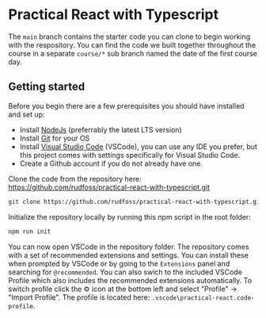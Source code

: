 # Practical React with Typescript

The `main` branch contains the starter code you can clone to begin working with the respository. You can find the code we built together throughout the course in a separate `course/*` sub branch named the date of the first course day.

## Getting started

Before you begin there are a few prerequisites you should have installed and set up:

- Install [NodeJs](https://nodejs.org/en/) (preferrably the latest LTS version)
- Install [Git](https://git-scm.com) for your OS
- Install [Visual Studio Code](https://code.visualstudio.com) (VSCode), you can use any IDE you prefer, but this project comes with settings specifically for Visual Studio Code.
- Create a Github account if you do not already have one.

Clone the code from the repository here: https://github.com/rudfoss/practical-react-with-typescript.git

```bash
git clone https://github.com/rudfoss/practical-react-with-typescript.git
```

Initialize the repository locally by running this npm script in the root folder:

```bash
npm run init
```

You can now open VSCode in the repository folder. The repository comes with a set of recommended extensions and settings. You can install these when prompted by VSCode or by going to the `Extensions` panel and searching for `@recommended`. You can also swich to the included VSCode Profile which also includes the recommended extensions automatically. To switch profile click the ⚙ icon at the bottom left and select "Profile" -> "Import Profile". The profile is located here: `.vscode\practical-react.code-profile`.
